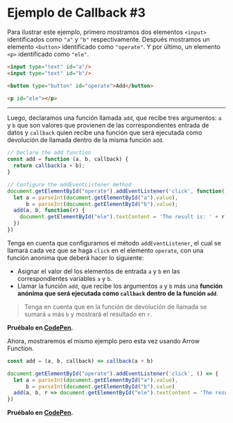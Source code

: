 # Ejemplo de Callback #3

Para ilustrar este ejemplo, primero mostramos dos elementos `<input>` identificados como `"a"` y `"b"` respectivamente. Después mostramos un elemento `<button>` identificado como `"operate"`. Y por último, un elemento `<p>` identificado como `"ele"`.

```html
<input type="text" id="a"/>
<input type="text" id="b"/>

<button type="button" id="operate">Add</button>

<p id="ele"></p>
```

---

Luego, declaramos una función llamada `add`, que recibe tres argumentos: `a` y `b` que son valores que provienen de las correspondientes entrada de datos y `callback` quien recibe una función que será ejecutada como devolución de llamada dentro de la misma función `add`.
```js
// Declare the add function
const add = function (a, b, callback) { 
  return callback(a + b);
}

// Configure the addEventListener method
document.getElementById("operate").addEventListener('click', function() {
  let a = parseInt(document.getElementById("a").value),
      b = parseInt(document.getElementById("b").value);
  add(a, b, function(r) {
    document.getElementById("ele").textContent = 'The result is: ' + r;
  })
})
```

Tenga en cuenta que configuramos el método `addEventListener`, el cual se llamará cada vez que se haga `click` en el elemento `operate`, con una función  anonima que deberá hacer lo siguiente:

- Asignar el valor del los elementos de entrada `a` y `b` en las correspondientes variables `a` y `b`.
- Llamar la función `add`, que recibe los argumentos `a` y `b` más una **función anónima que será ejecutada como `callback` dentro de la función `add`**.

>Tenga en cuenta que en la función de devolución de llamada se sumará `a` más `b` y mostrará el resultado en `r`.

**Pruébalo en [CodePen](https://codepen.io/ejimenez123/pen/MWyJvXK).**


Ahora, mostraremos el mismo ejemplo pero esta vez usando Arrow Function.


```js
const add = (a, b, callback) => callback(a + b)

document.getElementById("operate").addEventListener('click', () => {
  let a = parseInt(document.getElementById("a").value),
      b = parseInt(document.getElementById("b").value)
  add(a, b, r => document.getElementById("ele").textContent = 'The result is: ' + r )
})
```
**Pruébalo en [CodePen](https://codepen.io/ejimenez123/pen/yLOgoxY).**
